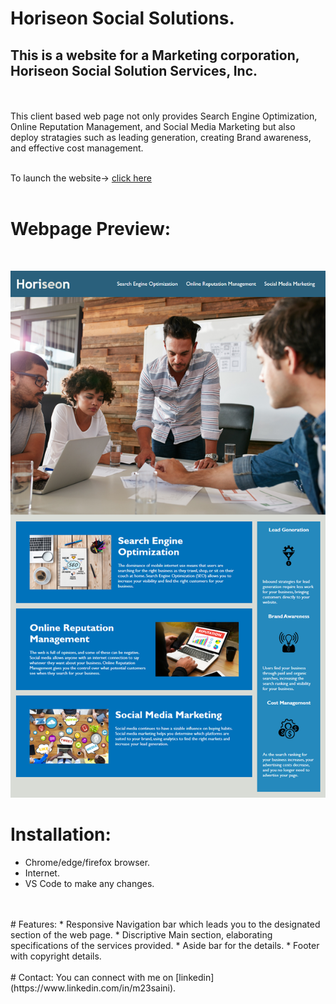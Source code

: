 # Horiseon Social Solutions.

##  This is a website for a Marketing corporation, Horiseon Social Solution Services, Inc. 
<br>
<br>
This client based web page not only provides Search Engine Optimization, Online Reputation Management, and Social Media Marketing but also deploy stratagies such as leading generation, creating Brand awareness, and effective cost management.
<br>
<br>

To launch the website-> [click here](https://mandy2324.github.io/Horiseon-Social-Solution/)
<br>
<br>
# Webpage Preview:
<br>

![This the the final look of the website after being launched](.//assets\images\01-html-css-git-homework-demo.png)
 
 # Installation:
 * Chrome/edge/firefox browser.
 * Internet.
* VS Code to make any changes.
<br>
<br>
# Features:
* Responsive Navigation bar which leads you to the designated section of the web page.
* Discriptive Main section, elaborating specifications of the services provided.
* Aside bar for the details.
* Footer with copyright details.
<br>
<br>
# Contact:
You can connect with me on [linkedin](https://www.linkedin.com/in/m23saini).
